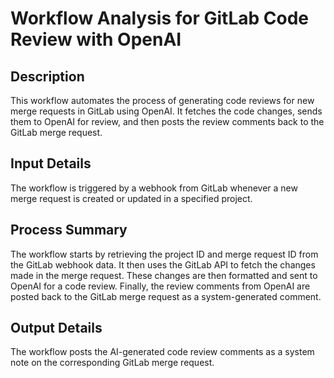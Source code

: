 # Workflow Analysis for GitLab Code Review with OpenAI

## Description
This workflow automates the process of generating code reviews for new merge requests in GitLab using OpenAI. It fetches the code changes, sends them to OpenAI for review, and then posts the review comments back to the GitLab merge request.

## Input Details
The workflow is triggered by a webhook from GitLab whenever a new merge request is created or updated in a specified project.

## Process Summary
The workflow starts by retrieving the project ID and merge request ID from the GitLab webhook data. It then uses the GitLab API to fetch the changes made in the merge request. These changes are then formatted and sent to OpenAI for a code review. Finally, the review comments from OpenAI are posted back to the GitLab merge request as a system-generated comment.

## Output Details
The workflow posts the AI-generated code review comments as a system note on the corresponding GitLab merge request.
